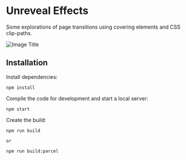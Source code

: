 # Unreveal Effects

Some explorations of page transitions using covering elements and CSS clip-paths.

![Image Title](https://tympanus.net/codrops/wp-content/uploads/2022/10/UnrevealEffects_feat.jpg)

## Installation

Install dependencies:

```
npm install
```

Compile the code for development and start a local server:

```
npm start
```

Create the build:

```
npm run build

or 

npm run build:parcel

```





